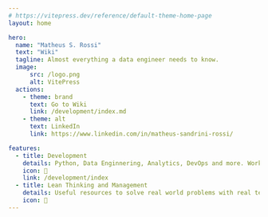 ```yaml
---
# https://vitepress.dev/reference/default-theme-home-page
layout: home

hero:
  name: "Matheus S. Rossi"
  text: "Wiki"
  tagline: Almost everything a data engineer needs to know.
  image:
      src: /logo.png
      alt: VitePress
  actions:
    - theme: brand
      text: Go to Wiki
      link: /development/index.md
    - theme: alt
      text: LinkedIn
      link: https://www.linkedin.com/in/matheus-sandrini-rossi/

features:
  - title: Development
    details: Python, Data Enginnering, Analytics, DevOps and more. Work in Progress
    icon: 💾
    link: /development/index
  - title: Lean Thinking and Management
    details: Useful resources to solve real world problems with real teams. ToDo.
    icon: 💭
---
```


